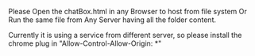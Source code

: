 
Please Open the chatBox.html in any Browser to host from file system Or Run the same file from Any Server having all the folder content.

Currently it is using a service from different server, so please install the chrome plug in "Allow-Control-Allow-Origin: *"
